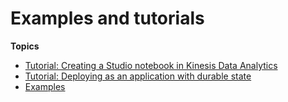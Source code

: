# Examples and tutorials<a name="how-zeppelin-examples"></a>

**Topics**
+ [Tutorial: Creating a Studio notebook in Kinesis Data Analytics](example-notebook.md)
+ [Tutorial: Deploying as an application with durable state](example-notebook-deploy.md)
+ [Examples](how-zeppelin-sql-examples.md)